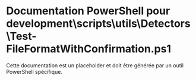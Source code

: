 # Documentation PowerShell pour development\scripts\utils\Detectors\Test-FileFormatWithConfirmation.ps1

Cette documentation est un placeholder et doit être générée par un outil PowerShell spécifique.
